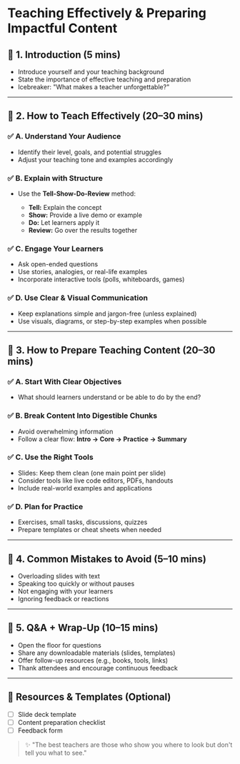 # Teaching Effectively & Preparing Impactful Content

## 🔹 1. Introduction (5 mins)
 
* Introduce yourself and your teaching background
* State the importance of effective teaching and preparation
* Icebreaker: "What makes a teacher unforgettable?"

---

## 🔹 2. How to Teach Effectively (20–30 mins)

### ✅ A. Understand Your Audience

* Identify their level, goals, and potential struggles
* Adjust your teaching tone and examples accordingly

### ✅ B. Explain with Structure

* Use the **Tell-Show-Do-Review** method:

  * **Tell:** Explain the concept
  * **Show:** Provide a live demo or example
  * **Do:** Let learners apply it
  * **Review:** Go over the results together

### ✅ C. Engage Your Learners

* Ask open-ended questions
* Use stories, analogies, or real-life examples
* Incorporate interactive tools (polls, whiteboards, games)

### ✅ D. Use Clear & Visual Communication

* Keep explanations simple and jargon-free (unless explained)
* Use visuals, diagrams, or step-by-step examples when possible

---

## 🔹 3. How to Prepare Teaching Content (20–30 mins)

### ✅ A. Start With Clear Objectives

* What should learners understand or be able to do by the end?

### ✅ B. Break Content Into Digestible Chunks

* Avoid overwhelming information
* Follow a clear flow: **Intro → Core → Practice → Summary**

### ✅ C. Use the Right Tools

* Slides: Keep them clean (one main point per slide)
* Consider tools like live code editors, PDFs, handouts
* Include real-world examples and applications

### ✅ D. Plan for Practice

* Exercises, small tasks, discussions, quizzes
* Prepare templates or cheat sheets when needed

---

## 🔹 4. Common Mistakes to Avoid (5–10 mins)

* Overloading slides with text
* Speaking too quickly or without pauses
* Not engaging with your learners
* Ignoring feedback or reactions

---

## 🔹 5. Q\&A + Wrap-Up (10–15 mins)

* Open the floor for questions
* Share any downloadable materials (slides, templates)
* Offer follow-up resources (e.g., books, tools, links)
* Thank attendees and encourage continuous feedback

---

## 📅 Resources & Templates (Optional)

* [ ] Slide deck template
* [ ] Content preparation checklist
* [ ] Feedback form

> ✨ "The best teachers are those who show you where to look but don't tell you what to see."
